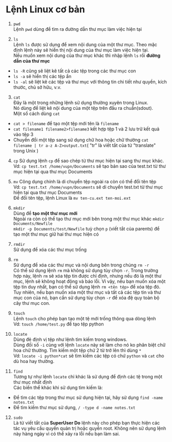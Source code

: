 # Lệnh Linux cơ bản     

1. `pwd`    
Lệnh `pwd` dùng để tìm ra đường dẫn thư mục làm việc hiện tại   

2. `ls`     
Lệnh `ls` được sử dụng để xem nội dung của một thư mục. Theo mặc định lệnh này sẽ hiển thị nội dung của thư mục làm việc hiện tại.  
Nếu muốn xem nội dung của thư mục khác thì nhập lệnh   `ls` rồi **đường dẫn của thư mục**   
- `ls -R` cũng sẽ liệt kê tất cả các tệp trong các thư mục con    
- `ls -a` sẽ hiển thị các tệp ẩn  
- `ls -al` sẽ liệt kê các tệp và thư mục với thông tin chi tiết như quyền, kích thước, chủ sở hữu, v.v.   

3. `cat`    
Đây là một trong những lệnh sử dụng thường xuyên trong Linux.   
Nó dùng để liệt kê nội dung của một tệp trên đầu ra chuẩn(sdout).   
Một số cách dùng `cat`  
- `cat > filename` để tạo một tệp mới tên là `filename` 
- `cat filename1 filename2>filename3` kết hợp tệp 1 và 2 lưu trữ kết quả vào tệp 3  
- Chuyển đổi một tệp sang sử dụng chữ hoa hoặc chữ thường `cat filename | tr a-z A-Z>output.txt`( "tr" là viết tắt của từ "translate" trong Unix )  

4. `cp` 
Sử dụng lệnh `cp` để sao chép từ thư mục hiện tại sang thư mục khác.    
Vd: `cp test.txt /home/vupn/Documents` sẽ tạo bản sao của test.txt từ thư mục hiện tại qua thư mục Documents    

5. `mv` 
Công dụng chính là di chuyển tệp ngoài ra còn có thể đổi tên tệp    
Vd: `cp test.txt /home/vupn/Documents` sẽ di chuyển  test.txt từ thư mục hiện tại qua thư mục Documents     
Để đổi tên tệp, lệnh Linux là `mv ten-cu.ext ten-moi.ext`   

6. `mkdir`  
Dùng để  **tạo một thư mục mới**    
Ngoài ra còn có thể tạo thư mục mới bên trong một thư mục khác `mkdir Documents/Newfile`    
`mkdir -p Documents/test/Newfile` tuỳ chọn `p` (viết tắt của parents) để tạo một thư mục giữ hai thư mục hiện có    

7. `rmdir`     
Sử dụng để xóa các thư mục trống    

8. `rm`     
Sử dụng để xóa các thư mục và nội dung bên trong chúng `rm -r`  
Có thể sử dụng lệnh `rm` mà không sử dụng tùy chọn `-r`. Trong trường hợp này, lệnh `rm` sẽ xóa tệp tin được chỉ định, nhưng nếu đó là một thư mục, lệnh sẽ không hoạt động và báo lỗi. 
Vì vậy, nếu bạn muốn xóa một tệp tin duy nhất, bạn có thể sử dụng lệnh `rm <tên tệp>` để xóa tệp đó. Tuy nhiên, nếu bạn muốn xóa một thư mục và tất cả các tệp tin và thư mục con của nó, bạn cần sử dụng tùy chọn `-r` để xóa đệ quy toàn bộ cây thư mục con.  

9. `touch`  
Lệnh `touch` cho phép bạn tạo một tệ mới trống thông qua dòng lệnh  
Vd: `touch /home/test.py` để tạo tệp python     

10. `locate`    
Dùng đẻ định vị tệp như lệnh tìm kiếm trong windows.    
Dùng đối số `-i` cùng với lệnh `locate` này sẽ làm cho nó ko phân  biệt chữ hoa chữ thường. 
Tìm kiếm một tệp chứ 2 từ trở lên thì dùng `*`  
Vd: `locate -i python*cat` sẽ tìm kiếm các tệp có chứ `python` và `cat` cho dù hoa hay thường.  

11. `find`  
Tương tự như lệnh `locate` chỉ khác là sử dụng để định các tệ trong một thư mục nhất định   
Các biến thể khác khi sử dụng tìm kiếm là:  

 
- Để tìm các tệp trong thư mục sử dụng hiện tại, hãy sử dụng `find -name notes.txt` 
- Để tìm kiếm thư mục sử dụng, `/ -type d -name notes.txt`  

12. `sudo`  
Là từ viết tắt của  **SuperUser Do** lệnh này cho phép bạn thực hiện các tác vụ yêu cầu quyền quản trị hoặc quyền root. 
Không nên sử dụng lệnh này hàng ngày vì có thể xảy ra lỗi nếu bạn làm sai.  




